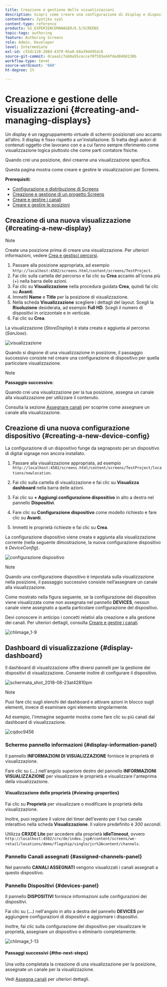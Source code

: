 ```yaml
---
title: Creazione e gestione delle visualizzazioni
description: Scopri come creare una configurazione di display e dispositivi in AEM Screens. Inoltre, scopri il dashboard di visualizzazione.
contentOwner: Jyotika syal
content-type: reference
products: SG_EXPERIENCEMANAGER/6.5/SCREENS
topic-tags: authoring
feature: Authoring Screens
role: Admin, Developer
level: Intermediate
exl-id: c55dc128-208d-4379-95a8-60a39d495dc0
source-git-commit: dcaaa1c7ab0a55cecce70f593ed4fded8468130b
workflow-type: tm+mt
source-wordcount: '660'
ht-degree: 1%

---
```


# Creazione e gestione delle visualizzazioni {#creating-and-managing-displays}

Un display è un raggruppamento virtuale di schermi posizionati uno accanto all’altro. Il display è fisso rispetto a un&#39;installazione. Si tratta degli autori di contenuti oggetto che lavorano con e a cui fanno sempre riferimento come visualizzazione logica piuttosto che come parti contatore fisiche.

Quando crei una posizione, devi crearne una visualizzazione specifica.

Questa pagina mostra come creare e gestire le visualizzazioni per Screens.

**Prerequisiti**:

* [Configurazione e distribuzione di Screens](configuring-screens-introduction.md)
* [Creazione e gestione di un progetto Screens](creating-a-screens-project.md)
* [Creare e gestire i canali](managing-channels.md)
* [Creare e gestire le posizioni](managing-locations.md)

## Creazione di una nuova visualizzazione {#creating-a-new-display}

>[!NOTE]
>
>Create una posizione prima di creare una visualizzazione. Per ulteriori informazioni, vedere [Crea e gestisci percorsi](managing-locations.md).

1. Passare alla posizione appropriata, ad esempio `http://localhost:4502/screens.html/content/screens/TestProject`.
1. Fai clic sulla cartella del percorso e fai clic su **Crea** accanto all&#39;icona più (+) nella barra delle azioni.
1. Fai clic su **Visualizzazione** nella procedura guidata **Crea**, quindi fai clic su **Avanti**.
1. Immetti **Name** e **Title** per la posizione di visualizzazione.
1. Nella scheda **Visualizzazione** scegliere i dettagli del layout. Scegli la **Risoluzione** desiderata, ad esempio **Full HD**. Scegli il numero di dispositivi in orizzontale e in verticale.
1. Fai clic su **Crea**.

La visualizzazione (*StoreDisplay*) è stata creata e aggiunta al percorso (*SanJose*).

![visualizzazione](assets/display.gif)

Quando si dispone di una visualizzazione in posizione, il passaggio successivo consiste nel creare una configurazione di dispositivo per quella particolare visualizzazione.

>[!NOTE]
>
>**Passaggio successivo**:
>
>Quando crei una visualizzazione per la tua posizione, assegna un canale alla visualizzazione per utilizzare il contenuto.
>
>Consulta la sezione [Assegnare canali](channel-assignment.md) per scoprire come assegnare un canale alla visualizzazione.

## Creazione di una nuova configurazione dispositivo {#creating-a-new-device-config}

La configurazione di un dispositivo funge da segnaposto per un dispositivo di digital signage non ancora installato.

1. Passare alla visualizzazione appropriata, ad esempio `http://localhost:4502/screens.html/content/screens/TestProject/locations/newlocation`.
1. Fai clic sulla cartella di visualizzazione e fai clic su **Visualizza dashboard** nella barra delle azioni.
1. Fai clic su **+ Aggiungi configurazione dispositivo** in alto a destra nel pannello **Dispositivi**.

1. Fare clic su **Configurazione dispositivo** come modello richiesto e fare clic su **Avanti**.

1. Immetti le proprietà richieste e fai clic su **Crea**.

La configurazione dispositivo viene creata e aggiunta alla visualizzazione corrente (nella seguente dimostrazione, la nuova configurazione dispositivo è *DeviceConfig*).

![configurazione dispositivo](assets/deviceconfig.gif)

>[!NOTE]
>
>Quando una configurazione dispositivo è impostata sulla visualizzazione nella posizione, il passaggio successivo consiste nell’assegnare un canale alla visualizzazione.
>
>Come mostrato nella figura seguente, se la configurazione del dispositivo viene visualizzata come non assegnata nel pannello **DEVICES**, nessun canale viene assegnato a quella particolare configurazione del dispositivo.
>
>Devi conoscere in anticipo i concetti relativi alla creazione e alla gestione dei canali. Per ulteriori dettagli, consulta [Creare e gestire i canali](managing-channels.md).

![chlimage_1-9](assets/chlimage_1-9.png)

## Dashboard di visualizzazione {#display-dashboard}

Il dashboard di visualizzazione offre diversi pannelli per la gestione dei dispositivi di visualizzazione. Consente inoltre di configurare il dispositivo.

![schermata_shot_2018-08-23at42810pm](assets/screen_shot_2018-08-23at42810pm.png)

>[!NOTE]
>
>Puoi fare clic sugli elenchi del dashboard e attivare azioni in blocco sugli elementi, invece di esaminare ogni elemento singolarmente.
>
>Ad esempio, l&#39;immagine seguente mostra come fare clic su più canali dal dashboard di visualizzazione.

![cqdoc9456](assets/cqdoc9456.gif)

### Schermo pannello informazioni {#display-information-panel}

Il pannello **INFORMAZIONI DI VISUALIZZAZIONE** fornisce le proprietà di visualizzazione.

Fare clic su (**...**) nell&#39;angolo superiore destro del pannello **INFORMAZIONI VISUALIZZAZIONE** per visualizzare le proprietà e visualizzare l&#39;anteprima della visualizzazione.


#### Visualizzazione delle proprietà {#viewing-properties}

Fai clic su **Proprietà** per visualizzare o modificare le proprietà della visualizzazione.

Inoltre, puoi regolare il valore del timer dell&#39;evento per il tuo canale interattivo nella scheda **Visualizzazione**. Il valore predefinito è *300 secondi*.

Utilizza **CRXDE Lite** per accedere alla proprietà **idleTimeout**, ovvero `http://localhost:4502/crx/de/index.jsp#/content/screens/we-retail/locations/demo/flagship/single/jcr%3Acontent/channels`.


### Pannello Canali assegnati {#assigned-channels-panel}

Nel pannello **CANALI ASSEGNATI** vengono visualizzati i canali assegnati a questo dispositivo.


### Pannello Dispositivi {#devices-panel}

Il pannello **DISPOSITIVI** fornisce informazioni sulle configurazioni dei dispositivi.

Fai clic su (**...**) nell&#39;angolo in alto a destra del pannello **DEVICES** per aggiungere configurazioni di dispositivi e aggiornare i dispositivi.

Inoltre, fai clic sulla configurazione del dispositivo per visualizzare le proprietà, assegnare un dispositivo o eliminarlo completamente.

![chlimage_1-13](assets/chlimage_1-13.png)

#### Passaggi successivi {#the-next-steps}

Una volta completata la creazione di una visualizzazione per la posizione, assegnate un canale per la visualizzazione.

Vedi [Assegna canali](channel-assignment.md) per ulteriori dettagli.
